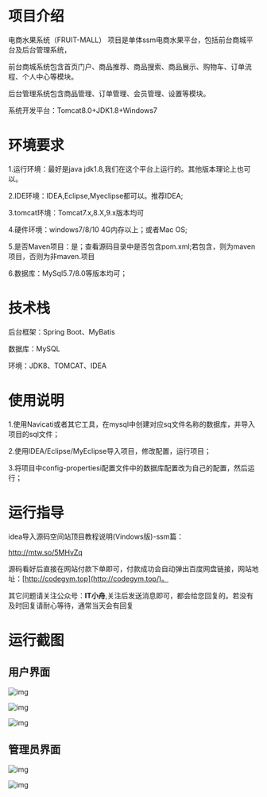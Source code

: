 # 项目介绍

电商水果系统（FRUIT-MALL） 
项目是单体ssm电商水果平台，包括前台商城平台及后台管理系统，

前台商城系统包含首页门户、商品推荐、商品搜索、商品展示、购物车、订单流程、个人中心等模块。

后台管理系统包含商品管理、订单管理、会员管理、设置等模块。

系统开发平台：Tomcat8.0+JDK1.8+Windows7

# 环境要求

1.运行环境：最好是java jdk1.8,我们在这个平台上运行的。其他版本理论上也可以。 

2.IDE环境：IDEA,Eclipse,Myeclipse都可以。推荐IDEA; 

3.tomcat环境：Tomcat7.x,8.X,9.x版本均可 

4.硬件环境：windows7/8/10 4G内存以上；或者Mac OS; 

5.是否Maven项目：是；查看源码目录中是否包含pom.xml;若包含，则为maven项目，否则为非maven.项目 

6.数据库：MySql5.7/8.0等版本均可；

# 技术栈

后台框架：Spring Boot、MyBatis

数据库：MySQL

环境：JDK8、TOMCAT、IDEA

# 使用说明

1.使用Navicati或者其它工具，在mysql中创建对应sq文件名称的数据库，并导入项目的sql文件； 

2.使用IDEA/Eclipse/MyEclipse导入项目，修改配置，运行项目； 

3.将项目中config-propertiesi配置文件中的数据库配置改为自己的配置，然后运行；

# 运行指导

idea导入源码空间站顶目教程说明(Vindows版)-ssm篇：

http://mtw.so/5MHvZq 

源码看好后直接在网站付款下单即可，付款成功会自动弹出百度网盘链接，网站地址：[http://codegym.top](http://codegym.top/)。 

其它问题请关注公众号：**IT小舟**,关注后发送消息即可，都会给您回复的。若没有及时回复请耐心等待，通常当天会有回复

# 运行截图

## 用户界面

![img](https://gulimallcativen.oss-cn-shenzhen.aliyuncs.com/bishe/img_2.png)

![img](https://gulimallcativen.oss-cn-shenzhen.aliyuncs.com/bishe/img_3.png)

![img](https://gulimallcativen.oss-cn-shenzhen.aliyuncs.com/bishe/img_4.png)

## 管理员界面

![img](https://gulimallcativen.oss-cn-shenzhen.aliyuncs.com/bishe/img_6.png)

![img](https://gulimallcativen.oss-cn-shenzhen.aliyuncs.com/bishe/img_7.png)
